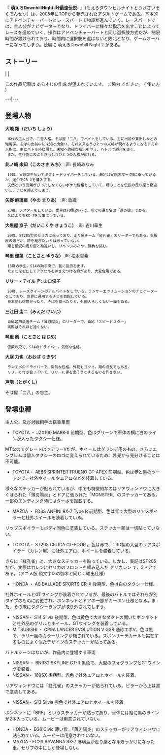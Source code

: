 『 **萌えろDownhillNight-峠最速伝説-**
』（もえろダウンヒルナイトとうげさいそくでんせつ）は、2005年にTOPから発売されたアダルトゲームである。基本的にアドベンチャーパートとレースパートで物語が進んでいく。レースパートでは、主人公がナビゲーターとなり、ドライバーに様々な指示を出すことによってレースを進めていく。操作はアドベンチャーパートと同じ選択肢方式だが、制限時間が設けられており、時間内に選択肢を選ばないと敗北となり、ゲームオーバーになってしまう。続編に
萌えろDownhill Night 2  がある。

##  ストーリー  

|  | 

この作品記事は  あらすじの作成  が望まれています。  ご協力  ください。  (  使い方  )  
  
---|---  
  
##  登場人物  

**大地 翔（だいち しょう）**

     本作の主人公で、二重人格。そば屋「二八」でバイトをしている。主に出前や買出しなどの雑用係。そばの出前中に未知と出会い、それ以来もうひとつの人格が現れるようになる。その人格は、主にバトル時に現れ、未知へ的確な指示を与え、バトルで勝利を導く。 
     また、性行為に及ぶときももうひとつの人格が現れる。 

**此ノ崎 未知（このさき みち）** :声:  長崎みなみ

     19歳。父親の手伝いでタクシードライバーをしている。最初は父親のマークⅡに乗っているが、途中でCR-Xを購入する。 
     天然という言葉がぴったしなくらいボケた性格としていて、翔のことを伝説の走り屋と勘違いし、ナビを頼んでしまう。 

**矢野 麻璃亜（やの まりあ）** :声:  歌織

     23歳。シスターをしている。愛車はFD型RX-7で、峠での通り名は「蒼き狼」である。 
     なによりもRX-7を大事にしている。 

**大黒屋 京子（だいこくや きょうこ）** :声:  吉川華生

     20歳。ST205型のセリカに乗っており、走り屋チーム「紅孔雀」のリーダーでもある。呉服屋の娘だが、跡を継ぎたいとは思っていない。 
     翔を伝説の走り屋と勘違いし、リベンジのために勝負を挑む。 

**琴里 優菜（ことさと ゆうな）** 声:  松永雪希

     18歳の学生。S14の助手席で、創に指示を出す。 
     たまに足をだしてアクセルを押さえつける癖があり、大変危険である。 

**リリー・テイル** 声:  山口優子

     20歳、レースクイーンのアルバイトをしている。ランサーエボリューションのナビゲーターをしており、世界に通用するナビを目指している。 
     日本語も得意だったり、そばを食べたりと、外国人らしくない一面もある。 

**三江田 圭二（みえだ けいじ）**

     自称姫田最速チーム「薄刃陽炎」のリーダーで、自称「スピードスター」 
     実際はそれほど速くない。 

**琴里 創（ことさと はじめ）**

     優菜の兄で、S14のドライバー。気弱な性格。 

**大庭 力也（おおば りきや）**

     ランエボのドライバーで、陽気な性格。外見もゴツイ。翔の旧友でもある。 
     リリーと付き合っていて、リリーに手を出そうとするものを許さない。 

**戸隠（とがくし）**

そば屋「二八」の店主。

##  登場車種  

主人公、及び対戦相手の搭乗車両

  * TOYOTA  ・  JZX100 MARK-Ⅱ  前期型、色はグリーンで車体の横に白のラインが入ったタクシー仕様。 

MTなのでグレードはツアラーVだが、ホイールはグランデ用のもの、さらにエンブレムは個人タクシーのロゴに変えられているため、外見から見分けることは不可能。

  * TOYOTA・  AE86  SPRINTER TRUENO GT-APEX  前期型。色は赤と黒のツートンで、社外ホイールやエアロなどを装着している。 

様々なステッカーが貼られているが、中でも特徴的なのはリアウィンドウに大きくはられた「薄刃陽炎」とドアに張られた「MONSTER」のステッカーである。一部のエンディング時にはターボを搭載する。

  * MAZDA  ・  FD3S ANFINI RX-7 Type R  前期型、色は青で大型のリアスポイラーと社外ホイールを装着している。 

リップスポイラーもボディ同色に塗装している。ステッカー類は一切貼っていない。

  * TOYOTA・  ST205 CELICA  GT-FOUR 。色は赤で、TRD製の大型のリアスポイラー（カレン用）に社外エアロ、ホイールを装着している。 

さらに「紅孔雀」と、大きなステッカーを貼っている。しかし、表記はST205だが、実際はカレンにセリカのフロントを組み込んだ  セリカレン
で、2ドアである。（アニメ版  頭文字D  の御木と同じく輸出仕様）

  * HONDA  ・  AS BALLADE SPORTS CR-X  後期型、色は白のタクシー仕様。 

社外ホイールとGTウイングが装着されているが、最後のバトルではそれらが別タイプのものに変更され、ボンネットとドアの一部がカーボン仕様となる。また、その際にタクシーランプが取り外されてしまう。

  * NISSAN・  S14 Silvia  後期型、色は黄色で大きなダクトの開いたボンネットと社外品のグリルとホイール、GTウイングを装着している。 
  * MITSUBISHI  ・  CP9A LANCER EVOLUTION V GSR  通称エボⅤ。色は黒で、ラリー風のカラーリングが施されている。スポンサーデカールも実在するものによく似たデザインのステッカーが貼ってある。 

バトルシーンはないが、作品内に登場する車両

  * NISSAN  ・  BNR32 SKYLINE GT-R  黒色で、大型のフォグランプとGTウイングを装着。 
  * NISSAN・  180SX  後期型、赤色で社外エアロとホイールを装着。 

リアウィンドウには「紅孔雀」のステッカーが貼られている。ピラーから上は黒で塗装してある。

  * NISSAN・  S13 Silvia  赤色で社外エアロとホイールを装着。 

ボンネットに「BRF」というステッカーが貼ってあり、車体には縦に黒のラインが2本入っている。ムービーは用意されていない。

  * HONDA・  EG6 Civic  薄い紫。「薄刃陽炎」のステッカーがリアウィンドウに貼られている。ムービーは用意されていない。 
  * MAZDA・FC3S SAVANNA RX-7 麻璃亜が走り屋となるきっかけになった車。セリフの中にしか登場しない。 

